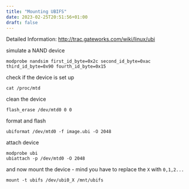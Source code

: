 ```yaml
---
title: "Mounting UBIFS"
date: 2023-02-25T20:51:56+01:00
draft: false
---
```


Detailed Information: http://trac.gateworks.com/wiki/linux/ubi

simulate a NAND device
```
modprobe nandsim first_id_byte=0x2c second_id_byte=0xac third_id_byte=0x90 fourth_id_byte=0x15
```

check if the device is set up
```
cat /proc/mtd
```

clean the device
```
flash_erase /dev/mtd0 0 0
```

format and flash

```
ubiformat /dev/mtd0 -f image.ubi -O 2048
```

attach device

```
modprobe ubi 
ubiattach -p /dev/mtd0 -O 2048
```

and now mount the device - mind you have to replace the `X` with `0,1,2...`

```
mount -t ubifs /dev/ubi0_X /mnt/ubifs
```
